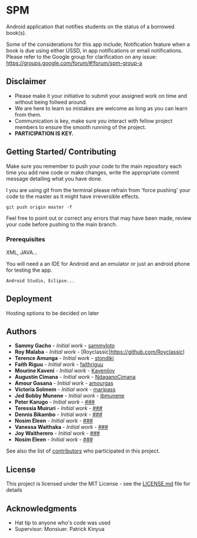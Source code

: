 # SPM
Android application that notifies students on the status of a borrowed book(s).

Some of the considerations for this app include; Notification feature when a book is due using either USSD, in app notifications or email notifications.
Please refer to the Google group for clarification on any issue: https://groups.google.com/forum/#!forum/spm-group-a

## Disclaimer
* Please make it your initiative to submit your assigned work on time and without being follwed around.
* We are here to learn so mistakes are welcome as long as you can learn from them.
* Communication is key, make sure you interact with fellow project members to ensure the smooth running of the project.
* **PARTICIPATION IS KEY.**

## Getting Started/ Contributing

Make sure you remember to push your code to the main repository each time you add new code or make changes, write the appropriate commit message detailing what you have done.

I you are using git from the terminal please refrain from 'force pushing' your code to the master as it might have irreversible effects.

```
git push origin master -f
```


Feel free to point out or correct any errors that may have been made, review your code before pushing to the main branch.

### Prerequisites
XML, JAVA...

You will need a an IDE for Android and an emulator or just an android phone for testing the app.

```
Android Studio, Eclipse...
```

## Deployment
Hosting options to be decided on later



## Authors

* **Sammy Gacho** - *Initial work* - [sammyloto](https://github.com/sammyloto)
* **Roy Malaba** - *Initial work* - [Royclassic]https://github.com/Royclassic)
* **Terence Amunga** - *Initial work* - [stondiki](https://github.com/stondiki)
* **Faith Riguu** - *Initial work* - [faithriguu](https://github.com/faithriguu)
* **Mourine Kaveni** - *Initial work* - [Kavenijoy](https://github.com/Kavenijoy)
* **Augustin Cimana** - *Initial work* - [NdaganoCimana](https://github.com/NdaganoCimana)
* **Amour Gasana** - *Initial work* - [amourgas](https://github.com/amourgas)
* **Victoria Solmem** - *Initial work* - [maripass](https://github.com/maripass)
* **Jed Bobby Munene** - *Initial work* - [jbmunene](https://github.com/jbmunene)
* **Peter Karugo** - *Initial work* - [###](https://github.com/)
* **Teressia Muiruri** - *Initial work* - [###](https://github.com/)
* **Dennis Bikambo** - *Initial work* - [###](https://github.com/)
* **Nosim Eleen** - *Initial work* - [###](https://github.com/)
* **Vanessa Waithaka** - *Initial work* - [###](https://github.com/)
* **Joy Waitherero** - *Initial work* - [###](https://github.com/)
* **Nosim Eleen** - *Initial work* - [###](https://github.com/)


See also the list of [contributors](https://github.com/sammyloto/Teekets/graphs/contributors) who participated in this project.

## License

This project is licensed under the MIT License - see the [LICENSE.md](LICENSE.md) file for details

## Acknowledgments

* Hat tip to anyone who's code was used
* Supervisor: Monsiuer. Patrick Kinyua
